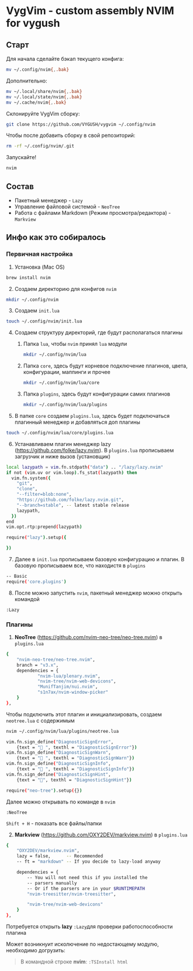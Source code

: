 # VygVim - сustom assembly NVIM for vygush

## Старт
Для начала сделайте бэкап текущего конфига:
```bash
mv ~/.config/nvim{,.bak}
```
Дополнительно:
```bash
mv ~/.local/share/nvim{,.bak}
mv ~/.local/state/nvim{,.bak}
mv ~/.cache/nvim{,.bak}
```

Склонируйте VygVim сборку:
```bash
git clone https://github.com/VYGUSH/vygvim ~/.config/nvim
```

Чтобы после добавить сборку в свой репозиторий:
```bash
rm -rf ~/.config/nvim/.git
```

Запускайте!
```bash
nvim
```

## Состав
- Пакетный менеджер - `Lazy`
- Управление файловой системой - `NeoTree`
- Работа с файлами Markdown (Режим просмотра/редактора) - `Markview`


## Инфо как это собиралось
### Первичная настройка

1. Установка (Mac OS)
```bash
brew install nvim
```

2. Создаем директорию для конфигов `nvim`
```bash
mkdir ~/.config/nvim
```

3. Создаем `init.lua`
```bash
touch ~/.config/nvim/init.lua
```

4. Создаем структуру директорий, где будут располагаться плагины
    1. Папка `lua`, чтобы `nvim` принял `lua` модули
        ```bash
        mkdir ~/.config/nvim/lua
        ```
    2. Папка `core`, здесь будут корневое подключение плагинов, цвета, конфигурации, маппинги и прочее
        ```bash
        mkdir ~/.config/nvim/lua/core
        ```
    3. Папка `plugins`, здесь будут конфигурации самих плагинов
        ```bash
        mkdir ~/.config/nvim/lua/plugins
        ```

5. В папке `core` создаем `plugins.lua`, здесь будет подключаться плагинный менеджер и добавляться доп плагины
```bash
touch ~/.config/nvim/lua/core/plugins.lua
```

6. Устанавливаем плагин менеджер lazy (https://github.com/folke/lazy.nvim). В `plugins.lua` прописываем загрузчик и ниже вызов (установщик)
```bash
local lazypath = vim.fn.stdpath("data") .. "/lazy/lazy.nvim"
if not (vim.uv or vim.loop).fs_stat(lazypath) then
  vim.fn.system({
    "git",
    "clone",
    "--filter=blob:none",
    "https://github.com/folke/lazy.nvim.git",
    "--branch=stable", -- latest stable release
    lazypath,
  })
end
vim.opt.rtp:prepend(lazypath)

require("lazy").setup({

})
```

7. Далее в `init.lua` прописываем базовую конфигурацию и плагин. В базовую прописываем все, что находистя в `plugins` 
```bash
-- Basic
require('core.plugins')
```

8. После можно запустить `nvim`, пакетный менеджер можно открыть командой 
```nvim
:Lazy
```


### Плагины
1. **NeoTree** (https://github.com/nvim-neo-tree/neo-tree.nvim) в `plugins.lua`
```bash
{
    "nvim-neo-tree/neo-tree.nvim",
    branch = "v3.x",
    dependencies = {
            "nvim-lua/plenary.nvim",
            "nvim-tree/nvim-web-devicons",
            "MunifTanjim/nui.nvim",
            "s1n7ax/nvim-window-picker"
    }
},
```

Чтобы подключить этот плагин и инициализировать, создаем `neotree.lua` с содержимым
```bash
nvim ~/.config/nvim/lua/plugins/neotree.lua
```

```bash
vim.fn.sign_define("DiagnosticSignError",
    {text = " ", texthl = "DiagnosticSignError"})
vim.fn.sign_define("DiagnosticSignWarn",
    {text = " ", texthl = "DiagnosticSignWarn"})
vim.fn.sign_define("DiagnosticSignInfo",
    {text = " ", texthl = "DiagnosticSignInfo"})
vim.fn.sign_define("DiagnosticSignHint",
    {text = "󰌵", texthl = "DiagnosticSignHint"})

require("neo-tree").setup({})
```

Далее можно открывать по команде в `nvim`
```nvim
:NeoTree
```
`Shift + H` - показать все файлы/папки

2. **Markview** (https://github.com/OXY2DEV/markview.nvim) в `plugins.lua`
```bash
{
    "OXY2DEV/markview.nvim",
    lazy = false,      -- Recommended
    -- ft = "markdown" -- If you decide to lazy-load anyway

    dependencies = {
        -- You will not need this if you installed the
        -- parsers manually
        -- Or if the parsers are in your $RUNTIMEPATH
        "nvim-treesitter/nvim-treesitter",

        "nvim-tree/nvim-web-devicons"
    }
},
```

Потребуется открыть **lazy** `:Lazy`для проверки работоспособности плагина

Может возникнуит исколючение по недостающему модулю, необходимо догрузить:
>В командной строке **nvim**: `:TSInstall html`

